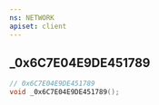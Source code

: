 ```yaml
---
ns: NETWORK
apiset: client
---
```

## _0x6C7E04E9DE451789

```c
// 0x6C7E04E9DE451789
void _0x6C7E04E9DE451789();
```





